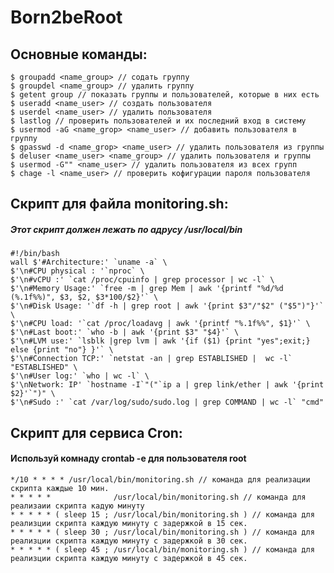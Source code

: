 # Born2beRoot


## Основные команды:
	$ groupadd <name_group> // содать группу
	$ groupdel <name_group> // удалить группу
	$ getent group // показать группы и пользователей, которые в них есть
	$ useradd <name_user> // создать пользователя
	$ userdel <name_user> // удалить пользователя
	$ lastlog // проверить пользователей и их последний вход в систему
	$ usermod -aG <name_grop> <name_user> // добавить пользователя в группу
	$ gpasswd -d <name_grop> <name_user> // удалить пользователя из группы
	$ deluser <name_user> <name_group> // удалить пользователя и группы
	$ usermod -G"" <name_user> // удалить пользователя из всех групп
	$ chage -l <name_user> // проверить кофигурации пароля пользователя

	
## Скрипт для файла monitoring.sh:
##### Этот скрипт должен лежать по адрусу /usr/local/bin
	#!/bin/bash
	wall $'#Architecture:' `uname -a` \
	$'\n#CPU physical : '`nproc` \
	$'\n#vCPU :' `cat /proc/cpuinfo | grep processor | wc -l` \
	$'\n#Memory Usage:' `free -m | grep Mem | awk '{printf "%d/%d (%.1f%%)", $3, $2, $3*100/$2}'` \
	$'\n#Disk Usage: '`df -h | grep root | awk '{print $3"/"$2" ("$5")"}'` \
	$'\n#CPU load: '`cat /proc/loadavg | awk '{printf "%.1f%%", $1}'` \
	$'\n#Last boot:' `who -b | awk '{print $3" "$4}'` \
	$'\n#LVM use:' `lsblk |grep lvm | awk '{if ($1) {print "yes";exit;} else {print "no"} }'` \
	$'\n#Connection TCP:' `netstat -an | grep ESTABLISHED |  wc -l` "ESTABLISHED" \
	$'\n#User log:' `who | wc -l` \
	$'\nNetwork: IP' `hostname -I`"("`ip a | grep link/ether | awk '{print $2}'`")" \
	$'\n#Sudo :' `cat /var/log/sudo/sudo.log | grep COMMAND | wc -l` "cmd"


## Скрипт для сервиса Cron:
#### Используй комнаду crontab -e для пользователя root
	*/10 * * * * /usr/local/bin/monitoring.sh // команда для реализации скрипта каждые 10 мин.
	* * * * *              /usr/local/bin/monitoring.sh // команда для реализаии скрипта кадую минуту
	* * * * * ( sleep 15 ; /usr/local/bin/monitoring.sh ) // команда для реализции скрипта каждую минуту с задержкой в 15 сек.
	* * * * * ( sleep 30 ; /usr/local/bin/monitoring.sh ) // команда для реализции скрипта каждую минуту с задержкой в 30 сек.
	* * * * * ( sleep 45 ; /usr/local/bin/monitoring.sh ) // команда для реализции скрипта каждую минуту с задержкой в 45 сек.
